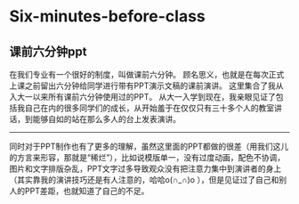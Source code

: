 # Six-minutes-before-class
## 课前六分钟ppt

在我们专业有一个很好的制度，叫做课前六分钟。
顾名思义，也就是在每次正式上课之前留出六分钟给同学进行带有PPT演示文稿的课前演讲。
这里集合了我从入大一以来所有课前六分钟使用过的PPT。
从大一入学到现在，我亲眼见证了包括我自己在内的很多同学们的成长，从开始羞于在仅仅只有三十多个人的教室讲话，到能够自如的站在那么多人的台上发表演讲。

---------------------------

同时对于PPT制作也有了更多的理解，虽然这里面的PPT都做的很差（用我们这儿的方言来形容，那就是“稀烂”），比如说模版单一，没有过度动画，配色不协调，图片和文字排版杂乱，PPT文字过多导致观众没有把注意力集中到演讲者的身上（其实靠我的演讲技巧还是有人注意的，哈哈o(∩_∩)o ），但是见证过了自己和别人的PPT差距，也就知道了自己的不足。
